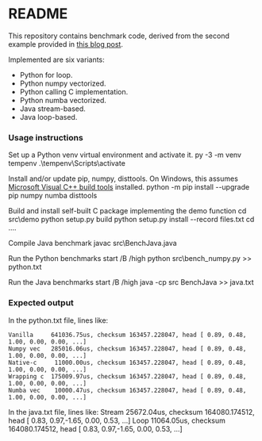# README #
This repository contains benchmark code, derived from the second example provided in [this blog post](https://www.experfy.com/blog/why-you-should-forget-loops-and-embrace-vectorization-for-data-science/).

Implemented are six variants:
* Python for loop.
* Python numpy vectorized.
* Python calling C implementation.
* Python numba vectorized.
* Java stream-based.
* Java loop-based.


### Usage instructions ###
Set up a Python venv virtual environment and activate it.
	py -3 -m venv tempenv
	.\tempenv\Scripts\activate

Install and/or update pip, numpy, disttools. On Windows, this assumes [Microsoft Visual C++ build tools](https://visualstudio.microsoft.com/visual-cpp-build-tools/) installed.
	python -m pip install --upgrade pip numpy numba disttools

Build and install self-built C package implementing the demo function
	cd src\demo
	python setup.py build
	python setup.py install --record files.txt
	cd ..\..

Compile Java benchmark
	javac src\BenchJava.java

Run the Python benchmarks
	start /B /high python src\bench_numpy.py >> python.txt

Run the Java benchmarks
	start /B /high java -cp src BenchJava >> java.txt


### Expected output ###
In the python.txt file, lines like:

	Vanilla     641036.75us, checksum 163457.228047, head [ 0.89, 0.48, 1.00, 0.00, 0.00, ...]
	Numpy vec   285016.06us, checksum 163457.228047, head [ 0.89, 0.48, 1.00, 0.00, 0.00, ...]
	Native-c     11000.00us, checksum 163457.228047, head [ 0.89, 0.48, 1.00, 0.00, 0.00, ...]
	Wrapping c  175009.97us, checksum 163457.228047, head [ 0.89, 0.48, 1.00, 0.00, 0.00, ...]
	Numba vec    10000.47us, checksum 163457.228047, head [ 0.89, 0.48, 1.00, 0.00, 0.00, ...]

In the java.txt file, lines like:
	Stream       25672.04us, checksum 164080.174512, head [ 0.83, 0.97,-1.65, 0.00, 0.53, ...]
	Loop         11064.05us, checksum 164080.174512, head [ 0.83, 0.97,-1.65, 0.00, 0.53, ...]
